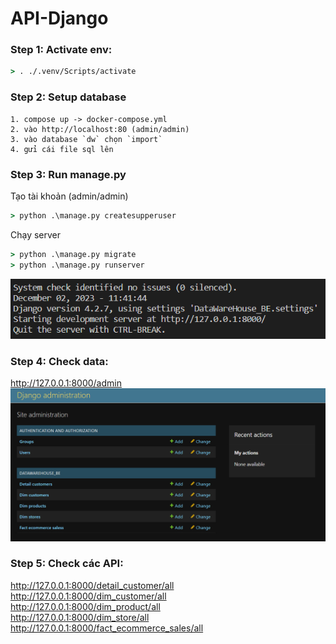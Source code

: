 # API-Django
 
### Step 1: Activate env:
```cmd
> . ./.venv/Scripts/activate
```

### Step 2: Setup database
```
1. compose up -> docker-compose.yml 
2. vào http://localhost:80 (admin/admin)
3. vào database `dw` chọn `import`
4. gửi cái file sql lên
```
### Step 3: Run manage.py

Tạo tài khoản (admin/admin)
```cmd
> python .\manage.py createsupperuser  
```
Chạy server
```cmd
> python .\manage.py migrate
> python .\manage.py runserver
```
![Alt text](image.png)

### Step 4: Check data:
http://127.0.0.1:8000/admin 
![Alt text](image-1.png)

### Step 5: Check các API:

http://127.0.0.1:8000/detail_customer/all \
http://127.0.0.1:8000/dim_customer/all \
http://127.0.0.1:8000/dim_product/all \
http://127.0.0.1:8000/dim_store/all \
http://127.0.0.1:8000/fact_ecommerce_sales/all 